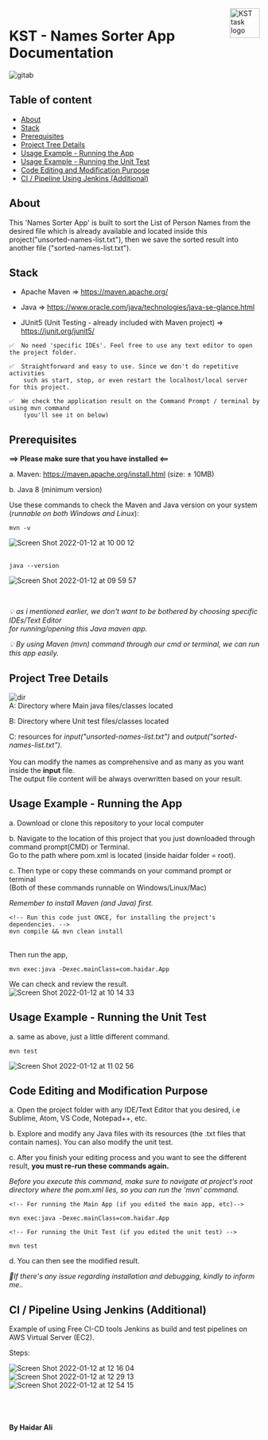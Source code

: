 <a href="https://github.com/haidargit/KST-SortingThousandNames-Haidar_Ali">
    <img src="https://www.kst.co.id/images/kst-logo-100x100.png" alt="KST task logo" title="KST" align="right" height="60" />
</a>

# KST - Names Sorter App Documentation
![gitab](https://user-images.githubusercontent.com/33404432/149063206-592252f7-20ce-4e29-beab-8159fdc363e3.jpg)

## Table of content

- [About](#about)
- [Stack](#stack)
- [Prerequisites](#prerequisites)
- [Project Tree Details](#project-tree-details)
- [Usage Example - Running the App](#usage-example---running-the-app)
- [Usage Example - Running the Unit Test](#usage-example---running-the-unit-test)
- [Code Editing and Modification Purpose](#code-editing-and-modification-purpose)
- [CI / Pipeline Using Jenkins (Additional)](#ci--pipeline-using-jenkins-additional)


## About
This 'Names Sorter App' is built to sort the List of Person Names from the desired file which is already available and located inside this project("unsorted-names-list.txt"), then we save the sorted result into another file ("sorted-names-list.txt").



## Stack
- Apache Maven    => https://maven.apache.org/

- Java                  => https://www.oracle.com/java/technologies/java-se-glance.html

- JUnit5 (Unit Testing - already included with Maven project) => https://junit.org/junit5/

```
✅  No need 'specific IDEs'. Feel free to use any text editor to open the project folder. 

✅  Straightforward and easy to use. Since we don't do repetitive activities  
    such as start, stop, or even restart the localhost/local server for this project.      

✅  We check the application result on the Command Prompt / terminal by using mvn command  
    (you'll see it on below)
```



## Prerequisites
**==>  Please make sure that you have installed  <==**  

a. Maven: https://maven.apache.org/install.html  (size: ± 10MB)
    
b. Java 8 (minimum version) 

Use these commands to check the Maven and Java version on your system  
(_runnable on both Windows and Linux_):
```
mvn -v
```
![Screen Shot 2022-01-12 at 10 00 12](https://user-images.githubusercontent.com/33404432/149057251-6a8bef9b-6175-4985-8d89-6d3243d14d1c.png)
<br /><br />  


```
java --version
```
![Screen Shot 2022-01-12 at 09 59 57](https://user-images.githubusercontent.com/33404432/149056543-1a62427c-54b1-479b-8573-8000b24d2d5a.png)

<br />  

_💡 as i mentioned earlier, we don't want to be bothered by choosing specific IDEs/Text Editor_  
    _for running/opening this Java maven app._  

_💡 By using Maven (mvn) command through our cmd or terminal, we can run this app easily._
<br />  

## Project Tree Details
![dir](https://user-images.githubusercontent.com/33404432/149060339-3935568f-1a1f-44e3-9bde-4e3578da670b.jpg)
<br />
A: Directory where Main java files/classes located  

B: Directory where Unit test files/classes located  

C: resources for _input("unsorted-names-list.txt")_ and _output("sorted-names-list.txt")._  
<br />
You can modify the names as comprehensive and as many as you want inside the **input** file.  
The output file content will be always overwritten based on your result.  
## Usage Example - Running the App
a. Download or clone this repository to your local computer

b. Navigate to the location of this project that you just downloaded through command prompt(CMD) or Terminal.  
    Go to the path where pom.xml is located (inside haidar folder = root).

c. Then type or copy these commands on your command prompt or terminal  
    (Both of these commands runnable on Windows/Linux/Mac)  

_Remember to install Maven (and Java) first._  

```
<!-- Run this code just ONCE, for installing the project's dependencies. -->  
mvn compile && mvn clean install  
```
<br />Then run the app,  
```
mvn exec:java -Dexec.mainClass=com.haidar.App  
```   

We can check and review the result.  
![Screen Shot 2022-01-12 at 10 14 33](https://user-images.githubusercontent.com/33404432/149057592-72f9d12d-fb2d-4e73-a0d6-60d958680b5e.png)

## Usage Example - Running the Unit Test

a. same as above, just a little different command.   
```
mvn test
```   
![Screen Shot 2022-01-12 at 11 02 56](https://user-images.githubusercontent.com/33404432/149061906-f04b5e7c-81d1-4e16-97cb-d9a99b85ee8c.png)


## Code Editing and Modification Purpose
a. Open the project folder with any IDE/Text Editor that you desired, i.e Sublime, Atom, VS Code, Notepad++, etc.   

b. Explore and modify any Java files with its resources (the .txt files that contain names). You can also modify the unit test.  

c. After you finish your editing process and you want to see the different result, **you must re-run these commands again.**  

_Before you execute this command, make sure to navigate at project's root directory where the pom.xml lies, so you can run the 'mvn' command._
```
<!-- For running the Main App (if you edited the main app, etc)-->

mvn exec:java -Dexec.mainClass=com.haidar.App  
```
```
<!-- For running the Unit Test (if you edited the unit test) -->

mvn test
```
d. You can then see the modified result.  

_🦠If there's any issue regarding installation and debugging, kindly to inform me.._    

## CI / Pipeline Using Jenkins (Additional)  
Example of using Free CI-CD tools Jenkins as build and test pipelines on AWS Virtual Server (EC2).  

Steps:  

![Screen Shot 2022-01-12 at 12 16 04](https://user-images.githubusercontent.com/33404432/149071762-afc6c018-e1ea-4a5b-94e7-21e3432ee562.jpg)
<br />
![Screen Shot 2022-01-12 at 12 29 13](https://user-images.githubusercontent.com/33404432/149071773-6efad5af-ab79-4c9a-a873-b315a72be996.png)
<br />
![Screen Shot 2022-01-12 at 12 54 15](https://user-images.githubusercontent.com/33404432/149071924-f313b547-9ea3-491d-beb7-eabf92d6aa6d.png)


<br /><br />  
#### By Haidar Ali
